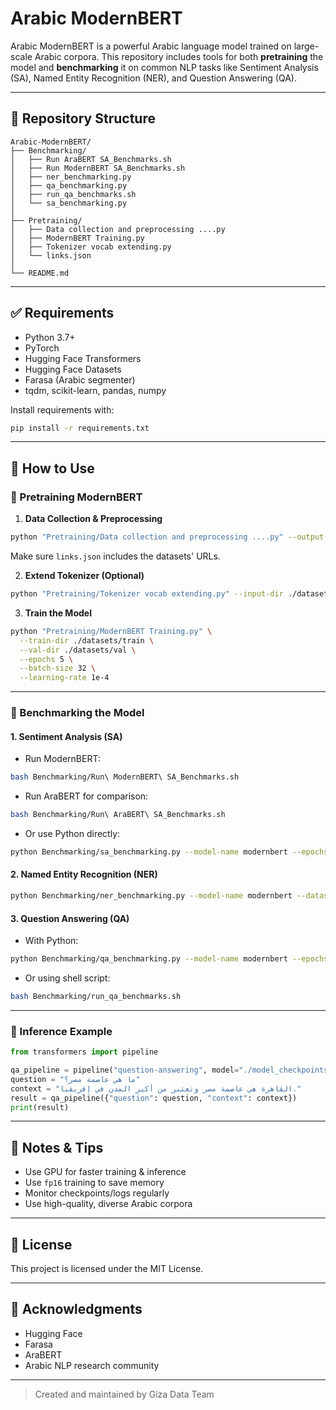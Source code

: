 # Arabic ModernBERT

Arabic ModernBERT is a powerful Arabic language model trained on large-scale Arabic corpora. This repository includes tools for both **pretraining** the model and **benchmarking** it on common NLP tasks like Sentiment Analysis (SA), Named Entity Recognition (NER), and Question Answering (QA).

---

## 📁 Repository Structure

```
Arabic-ModernBERT/
├── Benchmarking/
│   ├── Run AraBERT SA_Benchmarks.sh
│   ├── Run ModernBERT SA_Benchmarks.sh
│   ├── ner_benchmarking.py
│   ├── qa_benchmarking.py
│   ├── run_qa_benchmarks.sh
│   └── sa_benchmarking.py
│
├── Pretraining/
│   ├── Data collection and preprocessing ....py
│   ├── ModernBERT Training.py
│   ├── Tokenizer vocab extending.py
│   └── links.json
│
└── README.md
```

---

## ✅ Requirements

- Python 3.7+
- PyTorch
- Hugging Face Transformers
- Hugging Face Datasets
- Farasa (Arabic segmenter)
- tqdm, scikit-learn, pandas, numpy

Install requirements with:
```bash
pip install -r requirements.txt
```

---

## 🚀 How to Use

### 🔧 Pretraining ModernBERT

1. **Data Collection & Preprocessing**
```bash
python "Pretraining/Data collection and preprocessing ....py" --output-dir ./datasets/
```
Make sure `links.json` includes the datasets' URLs.

2. **Extend Tokenizer (Optional)**
```bash
python "Pretraining/Tokenizer vocab extending.py" --input-dir ./datasets --output-tokenizer ./Tokenizer
```

3. **Train the Model**
```bash
python "Pretraining/ModernBERT Training.py" \
  --train-dir ./datasets/train \
  --val-dir ./datasets/val \
  --epochs 5 \
  --batch-size 32 \
  --learning-rate 1e-4
```

---

### 🧪 Benchmarking the Model

#### 1. Sentiment Analysis (SA)

- Run ModernBERT:
```bash
bash Benchmarking/Run\ ModernBERT\ SA_Benchmarks.sh
```

- Run AraBERT for comparison:
```bash
bash Benchmarking/Run\ AraBERT\ SA_Benchmarks.sh
```

- Or use Python directly:
```bash
python Benchmarking/sa_benchmarking.py --model-name modernbert --epochs 10 --batch-size 16
```

#### 2. Named Entity Recognition (NER)
```bash
python Benchmarking/ner_benchmarking.py --model-name modernbert --dataset path_to_ner_dataset --batch-size 16
```

#### 3. Question Answering (QA)

- With Python:
```bash
python Benchmarking/qa_benchmarking.py --model-name modernbert --epochs 3 --max-length 512 --doc-stride 128
```

- Or using shell script:
```bash
bash Benchmarking/run_qa_benchmarks.sh
```

---

### 💬 Inference Example

```python
from transformers import pipeline

qa_pipeline = pipeline("question-answering", model="./model_checkpoints/checkpoint_step_13000/", tokenizer="./Tokenizer")
question = "ما هي عاصمة مصر؟"
context = "القاهرة هي عاصمة مصر وتعتبر من أكبر المدن في إفريقيا."
result = qa_pipeline({"question": question, "context": context})
print(result)
```

---

## 📌 Notes & Tips

- Use GPU for faster training & inference
- Use `fp16` training to save memory
- Monitor checkpoints/logs regularly
- Use high-quality, diverse Arabic corpora

---

## 📄 License
This project is licensed under the MIT License.

---

## 🙌 Acknowledgments
- Hugging Face
- Farasa
- AraBERT
- Arabic NLP research community

---

> Created and maintained by Giza Data Team
